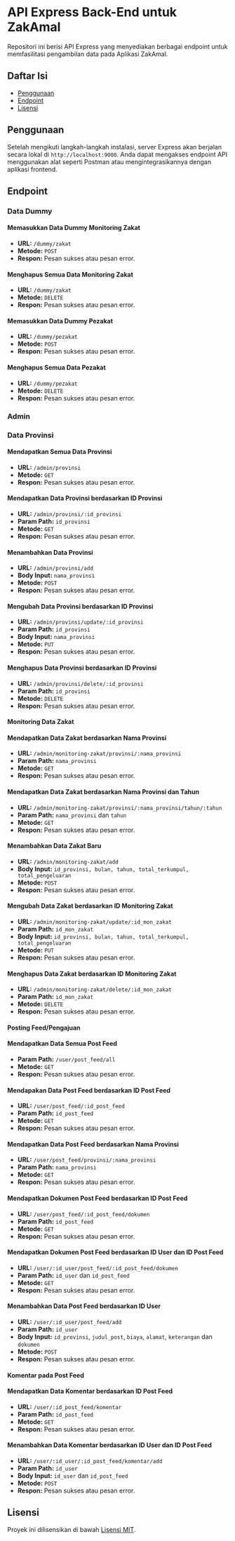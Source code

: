 # API Express Back-End untuk ZakAmal

Repositori ini berisi API Express yang menyediakan berbagai endpoint untuk memfasilitasi pengambilan data pada Aplikasi ZakAmal.

## Daftar Isi

- [Penggunaan](#penggunaan)
- [Endpoint](#endpoint)
- [Lisensi](#lisensi)

## Penggunaan

Setelah mengikuti langkah-langkah instalasi, server Express akan berjalan secara lokal di `http://localhost:9000`. Anda dapat mengakses endpoint API menggunakan alat seperti Postman atau mengintegrasikannya dengan aplikasi frontend.

## Endpoint

### Data Dummy

#### Memasukkan Data Dummy Monitoring Zakat
- **URL:** `/dummy/zakat`
- **Metode:** `POST`
- **Respon:** Pesan sukses atau pesan error.

#### Menghapus Semua Data Monitoring Zakat
- **URL:** `/dummy/zakat`
- **Metode:** `DELETE`
- **Respon:** Pesan sukses atau pesan error.

#### Memasukkan Data Dummy Pezakat
- **URL:** `/dummy/pezakat`
- **Metode:** `POST`
- **Respon:** Pesan sukses atau pesan error.

#### Menghapus Semua Data Pezakat
- **URL:** `/dummy/pezakat`
- **Metode:** `DELETE`
- **Respon:** Pesan sukses atau pesan error.


### Admin

### Data Provinsi

#### Mendapatkan Semua Data Provinsi
- **URL:** `/admin/provinsi`
- **Metode:** `GET`
- **Respon:** Pesan sukses atau pesan error.

#### Mendapatkan Data Provinsi berdasarkan ID Provinsi
- **URL:** `/admin/provinsi/:id_provinsi`
- **Param Path:** `id_provinsi`
- **Metode:** `GET`
- **Respon:** Pesan sukses atau pesan error.

#### Menambahkan Data Provinsi
- **URL:** `/admin/provinsi/add`
- **Body Input:** `nama_provinsi`
- **Metode:** `POST`
- **Respon:** Pesan sukses atau pesan error.

#### Mengubah Data Provinsi berdasarkan ID Provinsi
- **URL:** `/admin/provinsi/update/:id_provinsi`
- **Param Path:** `id_provinsi`
- **Body Input:** `nama_provinsi`
- **Metode:** `PUT`
- **Respon:** Pesan sukses atau pesan error.

#### Menghapus Data Provinsi berdasarkan ID Provinsi
- **URL:** `/admin/provinsi/delete/:id_provinsi`
- **Param Path:** `id_provinsi`
- **Metode:** `DELETE`
- **Respon:** Pesan sukses atau pesan error.


#### Monitoring Data Zakat

#### Mendapatkan Data Zakat berdasarkan Nama Provinsi
- **URL:** `/admin/monitoring-zakat/provinsi/:nama_provinsi`
- **Param Path:** `nama_provinsi`
- **Metode:** `GET`
- **Respon:** Pesan sukses atau pesan error.

#### Mendapatkan Data Zakat berdasarkan Nama Provinsi dan Tahun
- **URL:** `/admin/monitoring-zakat/provinsi/:nama_provinsi/tahun/:tahun`
- **Param Path:** `nama_provinsi` dan `tahun`
- **Metode:** `GET`
- **Respon:** Pesan sukses atau pesan error.

#### Menambahkan Data Zakat Baru
- **URL:** `/admin/monitoring-zakat/add`
- **Body Input:** `id_provinsi, bulan, tahun, total_terkumpul, total_pengeluaran`
- **Metode:** `POST`
- **Respon:** Pesan sukses atau pesan error.

#### Mengubah Data Zakat berdasarkan ID Monitoring Zakat
- **URL:** `/admin/monitoring-zakat/update/:id_mon_zakat`
- **Param Path:** `id_mon_zakat`
- **Body Input:** `id_provinsi, bulan, tahun, total_terkumpul, total_pengeluaran`
- **Metode:** `PUT`
- **Respon:** Pesan sukses atau pesan error.

#### Menghapus Data Zakat berdasarkan ID Monitoring Zakat
- **URL:** `/admin/monitoring-zakat/delete/:id_mon_zakat`
- **Param Path:** `id_mon_zakat`
- **Metode:** `DELETE`
- **Respon:** Pesan sukses atau pesan error.


#### Posting Feed/Pengajuan

#### Mendapatkan Data Semua Post Feed
- **Param Path:** `/user/post_feed/all`
- **Metode:** `GET`
- **Respon:** Pesan sukses atau pesan error.

#### Mendapakan Data Post Feed berdasarkan ID Post Feed
- **URL:** `/user/post_feed/:id_post_feed`
- **Param Path:** `id_post_feed`
- **Metode:** `GET`
- **Respon:** Pesan sukses atau pesan error.

#### Mendapatkan Data Post Feed berdasarkan Nama Provinsi
- **URL:** `/user/post_feed/provinsi/:nama_provinsi`
- **Param Path:** `nama_provinsi`
- **Metode:** `GET`
- **Respon:** Pesan sukses atau pesan error.

#### Mendapatkan Dokumen Post Feed berdasarkan ID Post Feed
- **URL:** `/user/post_feed/:id_post_feed/dokumen`
- **Param Path:** `id_post_feed`
- **Metode:** `GET`
- **Respon:** Pesan sukses atau pesan error.

#### Mendapatkan Dokumen Post Feed berdasarkan ID User dan ID Post Feed
- **URL:** `/user/:id_user/post_feed/:id_post_feed/dokumen`
- **Param Path:** `id_user` dan `id_post_feed`
- **Metode:** `GET`
- **Respon:** Pesan sukses atau pesan error.

#### Menambahkan Data Post Feed berdasarkan ID User
- **URL:** `/user/:id_user/post_feed/add`
- **Param Path:** `id_user`
- **Body Input:** `id_provinsi`, `judul_post`, `biaya`, `alamat`, `keterangan` dan `dokumen`
- **Metode:** `POST`
- **Respon:** Pesan sukses atau pesan error.


#### Komentar pada Post Feed

#### Mendapatkan Data Komentar berdasarkan ID Post Feed
- **URL:** `/user/:id_post_feed/komentar`
- **Param Path:** `id_post_feed`
- **Metode:** `GET`
- **Respon:** Pesan sukses atau pesan error.

#### Menambahkan Data Komentar berdasarkan ID User dan ID Post Feed
- **URL:** `/user/:id_user/:id_post_feed/komentar/add`
- **Param Path:** `id_user`
- **Body Input:** `id_user` dan `id_post_feed`
- **Metode:** `POST`
- **Respon:** Pesan sukses atau pesan error.


## Lisensi

Proyek ini dilisensikan di bawah [Lisensi MIT](LICENSE).
